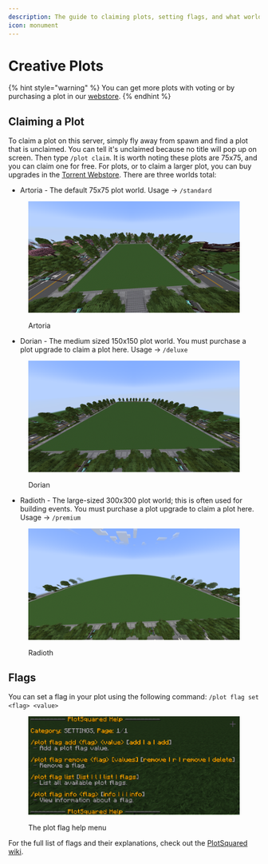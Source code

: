 ```yaml
---
description: The guide to claiming plots, setting flags, and what world to build in.
icon: monument
---
```


# Creative Plots

{% hint style="warning" %}
You can get more plots with voting or by purchasing a plot in our [webstore](https://torrent.tebex.io).
{% endhint %}

## Claiming a Plot

To claim a plot on this server, simply fly away from spawn and find a plot that is unclaimed. You can tell it's unclaimed because no title will pop up on screen. Then type `/plot claim`. It is worth noting these plots are 75x75, and you can claim one for free. For plots, or to claim a larger plot, you can buy upgrades in the [Torrent Webstore](https://torrent.tebex.io/category/creative-plots). There are three worlds total:

* Artoria - The default 75x75 plot world. Usage -> `/standard`

<figure><img src="../.gitbook/assets/2024-05-18_10.59.48.png" alt=""><figcaption><p>Artoria</p></figcaption></figure>

* Dorian - The medium sized 150x150 plot world. You must purchase a plot upgrade to claim a plot here. Usage -> `/deluxe`&#x20;

<figure><img src="../.gitbook/assets/2024-05-18_11.00.20.png" alt=""><figcaption><p>Dorian</p></figcaption></figure>

* Radioth - The large-sized 300x300 plot world; this is often used for building events. You must purchase a plot upgrade to claim a plot here. Usage -> `/premium`&#x20;

<figure><img src="../.gitbook/assets/2024-05-18_11.01.56.png" alt=""><figcaption><p>Radioth</p></figcaption></figure>

## Flags

You can set a flag in your plot using the following command: `/plot flag set <flag> <value>`

<figure><img src="../.gitbook/assets/2024-05-18_19.52.37.png" alt=""><figcaption><p>The plot flag help menu</p></figcaption></figure>

For the full list of flags and their explanations, check out the [PlotSquared wiki](https://intellectualsites.gitbook.io/plotsquared/features/plot-flags).
